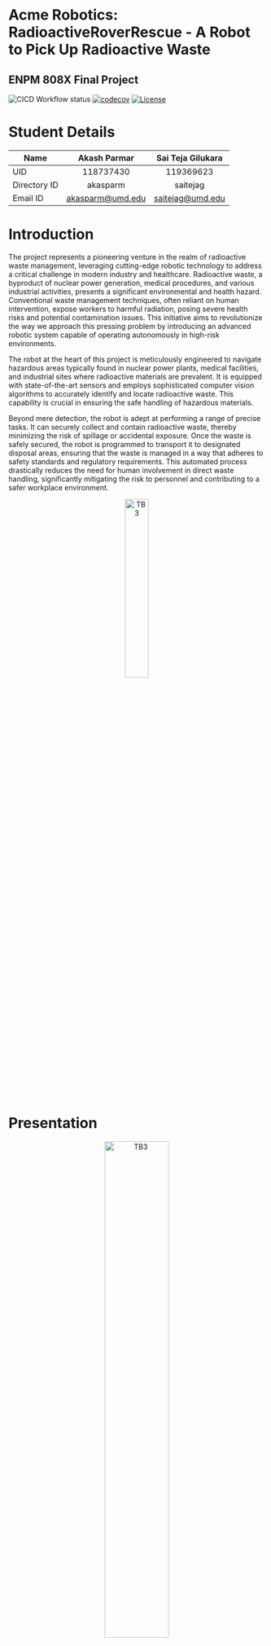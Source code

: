 # Acme Robotics: RadioactiveRoverRescue - A Robot to Pick Up Radioactive Waste

## ENPM 808X Final Project
![CICD Workflow status](https://github.com/akasparm/RadRoverRescue/actions/workflows/run-unit-test-and-upload-codecov.yml/badge.svg)
[![codecov](https://codecov.io/gh/akasparm/RadRoverRescue/branch/development/graph/badge.svg)](https://codecov.io/gh/akasparm/RadRoverRescue)
[![License](https://img.shields.io/badge/license-Apache_2.0-blue.svg)](LICENSE)

# Student Details

|Name|Akash Parmar|Sai Teja Gilukara|
|---|:---:|:---:|
|UID|118737430|119369623|
|Directory ID|akasparm|saitejag|
|Email ID|akasparm@umd.edu|saitejag@umd.edu|

# Introduction

The project represents a pioneering venture in the realm of radioactive waste management, leveraging cutting-edge robotic technology to address a critical challenge in modern industry and healthcare. Radioactive waste, a byproduct of nuclear power generation, medical procedures, and various industrial activities, presents a significant environmental and health hazard. Conventional waste management techniques, often reliant on human intervention, expose workers to harmful radiation, posing severe health risks and potential contamination issues. This initiative aims to revolutionize the way we approach this pressing problem by introducing an advanced robotic system capable of operating autonomously in high-risk environments.

The robot at the heart of this project is meticulously engineered to navigate hazardous areas typically found in nuclear power plants, medical facilities, and industrial sites where radioactive materials are prevalent. It is equipped with state-of-the-art sensors and employs sophisticated computer vision algorithms to accurately identify and locate radioactive waste. This capability is crucial in ensuring the safe handling of hazardous materials.

Beyond mere detection, the robot is adept at performing a range of precise tasks. It can securely collect and contain radioactive waste, thereby minimizing the risk of spillage or accidental exposure. Once the waste is safely secured, the robot is programmed to transport it to designated disposal areas, ensuring that the waste is managed in a way that adheres to safety standards and regulatory requirements. This automated process drastically reduces the need for human involvement in direct waste handling, significantly mitigating the risk to personnel and contributing to a safer workplace environment.

<p align="center">
<img width="30%" alt="TB3" src="screenshots/RRR.jpeg">
</p>

<!-- ![Alt text](screenshots/RRR.jpeg) -->
# Presentation
<p align="center">
<img width="50%" alt="TB3" src="screenshots/RRR1.png">
</p>

Link [here](https://docs.google.com/presentation/d/1TiUnq8p5OIJHzkEwPwo8l9pRjR80l-Jc94Y3MlGZMxk/edit?usp=sharing)

# Agile-Iterative Process (AIP) Resources
## Quad Chart
<p align="center">
<img width="50%" alt="TB3" src="screenshots/quadchart.png">
</p>
<!-- ![alt text](screenshots/quadchart.png) -->


## Pair Programming
|Phase|Akash Parmar|Sai Teja Gilukara|
|---|:---:|:---:|
|1|Driver|Navigator|
|2|Navigator|Driver|




# Developer Documentation

## Dependencies  
1. [**ROS2 Humble**](https://docs.ros.org/en/humble/Installation.html): For this project, ROS2 Humble is installed on an Ubuntu 22 system. Detailed installation steps for ROS2 Humble can be found in the provided link.

2. [**OpenCV**](https://docs.opencv.org/4.x/d7/d9f/tutorial_linux_install.html): OpenCV is employed for the detection of medical waste bins through classical image processing algorithms. Installation instructions are available at the specified link.

3. [**TurtleBot3**](https://emanual.robotis.com/docs/en/platform/turtlebot3/quick-start/): The TurtleBot3 ROS2 simulation packages are utilized to simulate the medical waste disposal robot. After setting up the ROS2 workspace, instructions for installing these packages are outlined in the aforementioned link.

4. [**OpenMANIPULATOR-X**](https://emanual.robotis.com/docs/en/platform/turtlebot3/manipulation/#turtlebot3-with-openmanipulator): The ROBOTIS OpenMANIPULATOR-X gripper, attached to the TurtleBot3 robot, is used for the manipulation of disposal bins. Steps for installation and visualization of the robot with this gripper are provided in the above link.

5. [**Gazebo**](https://gazebosim.org/docs/garden/ros_installation): The latest version of Gazebo is installed to deploy simulation environments and execute the models in the project package.

6. [**Navigation2 ROS**](https://navigation.ros.org/tutorials/docs/navigation2_with_slam.html): The Navigation stack is implemented to direct the TurtleBot3 model across spawn, collection, and drop-off zones.

7. **cv_bridge**: The cv_bridge tool can be installed on your system using the following command: `sudo apt-get install ros-(Humble)-cv-bridge`.


# Instructions to run the code

## Navigate to the repository: 
```  
git clone https://github.com/akasparm/RadRoverRescue.git
```
also after cloning the repository, make sure the 2 bash files are moved to the package root folder.
## Configure the project and generate a native build system:
  #### Must re-run this command whenever any CMakeLists.txt file has been changed.
  ```
  cd ~/ros2_ws
  ```
  #### Check dependencies
  ```
  rosdep install -i --from-path src --rosdistro humble -y
  ```
  #### and build the package
  ```
  source /opt/ros/humble/setup.bash
  ```
  ```
  colcon build --packages-select RadRoverRescue
  ```
  Make sure the turtlebot3_manupulation videos are present in the woorkspace. 
  They can be downloaded by above provided link

## Simulation

#### Terminal 1
```
colcon build --symlink-install --packages-select RadRoverRescue
export GAZEBO_MODEL_PATH=`ros2 pkg prefix RadRoverRescue`/share/RadRoverRescue/models/
. /usr/share/gazebo/setup.bash
export TURTLEBOT3_MODEL=waffle_pi
. install/setup.bash
ros2 launch RadRoverRescue waste_collect.launch.py
```

#### Terminal 2
```
ros2 launch RadRoverRescue waste_collect.launch.py
```

## Testing the package
  ```
  cd ~/ros2_ws
  source install/setup.bash
  ./do-test.bash
  ```
## Build for coverage report and docs
  ```
  cd ~/ros2_ws
  source install/setup.bash
  ./do-docs.bash
  ```

## Know Bugs:
1. The joints controllers of manupulator are not publishing
2. Based on the resources available for gazebo, the commands would need to be re-run, if the system crashes
3.  SDF file reading using C++ and parsing to Gazebo's /spawn_entity action doesn't exist. Work arounds can be using the ROS Parameter Server or C++ System Command.

## Links

|Item|Link|
|---|:---:|
|Project Proposal Document|[here](Proposal/Final_Project_Proposal.pdf)|
|Quad Chart|[here](/Proposal/quad_chart.pdf)|
|UML Diagram|[here](UML/Revised/UML%20class%20revised.pdf)|
|Flow Chart|[here](Proposal/Activity%20Diagram.pdf)|
|AIP Sheet|[here](https://docs.google.com/spreadsheets/d/1OnBxuGl_Tpoor3TaXmInb9mH6GXF_YEadl3Yi5uaojI/edit?usp=sharing)|
|Presentation|[here](https://docs.google.com/presentation/d/1TiUnq8p5OIJHzkEwPwo8l9pRjR80l-Jc94Y3MlGZMxk/edit?usp=sharing)|
|Week-1 & 2 Sprint|[here](https://docs.google.com/document/d/1_zHlnaphnwkMOBOH4WXWq80tkCj9v3kwDQVp3Jc9LKU/edit)|
|Videos|[here](https://drive.google.com/drive/folders/1f7CGtQDr-Okn4R803u6pNvuJnW37Ajma?usp=sharing)|
|Demo|[here](https://drive.google.com/file/d/1hyvSKv8D3g1zgAYz_3rmNEGxhcJHEZZg/view?resourcekey)|
